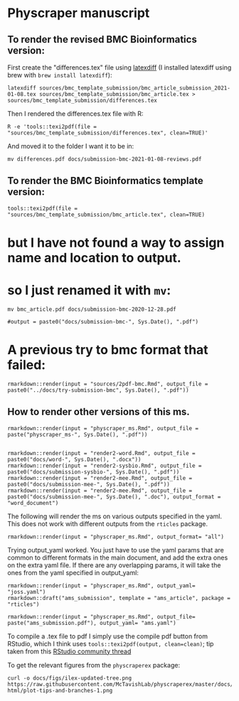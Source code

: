 # Physcraper manuscript

## To render the revised BMC Bioinformatics version:

First create the "differences.tex" file using [latexdiff](https://www.ctan.org/pkg/latexdiff)
(I installed latexdiff using brew with `brew install latexdiff`):


    latexdiff sources/bmc_template_submission/bmc_article_submission_2021-01-08.tex sources/bmc_template_submission/bmc_article.tex > sources/bmc_template_submission/differences.tex


Then I rendered the differences.tex file with R:

    R -e 'tools::texi2pdf(file = "sources/bmc_template_submission/differences.tex", clean=TRUE)'

And moved it to the folder I want it to be in:

    mv differences.pdf docs/submission-bmc-2021-01-08-reviews.pdf

## To render the BMC Bioinformatics template version:

    tools::texi2pdf(file = "sources/bmc_template_submission/bmc_article.tex", clean=TRUE)

# but I have not found a way to assign name and location to output.
# so I just renamed it with `mv`:

    mv bmc_article.pdf docs/submission-bmc-2020-12-28.pdf

    #output = paste0("docs/submission-bmc-", Sys.Date(), ".pdf")


# A previous try to bmc format that failed:


    rmarkdown::render(input = "sources/2pdf-bmc.Rmd", output_file = paste0("../docs/try-submission-bmc", Sys.Date(), ".pdf"))


## How to render other versions of this ms.


    rmarkdown::render(input = "physcraper_ms.Rmd", output_file = paste("physcraper_ms-", Sys.Date(), ".pdf"))


    rmarkdown::render(input = "render2-word.Rmd", output_file = paste0("docs/word-", Sys.Date(), ".docx"))
    rmarkdown::render(input = "render2-sysbio.Rmd", output_file = paste0("docs/submission-sysbio-", Sys.Date(), ".pdf"))
    rmarkdown::render(input = "render2-mee.Rmd", output_file = paste0("docs/submission-mee-", Sys.Date(), ".pdf"))
    rmarkdown::render(input = "render2-mee.Rmd", output_file = paste0("docs/submission-mee-", Sys.Date(), ".doc"), output_format = "word_document")


The following will render the ms on various outputs specified in the yaml. This does not work with different outputs from the `rticles` package.

    rmarkdown::render(input = "physcraper_ms.Rmd", output_format= "all")


Trying output_yaml worked. You just have to use the yaml params that are common to different formats in the main document, and add the extra ones on the extra yaml file. If there are any overlapping params, it will take the ones from the yaml specified in output_yaml:

    rmarkdown::render(input = "physcraper_ms.Rmd", output_yaml= "joss.yaml")
    rmarkdown::draft("ams_submission", template = "ams_article", package = "rticles")

    rmarkdown::render(input = "physcraper_ms.Rmd", output_file= paste("ams_submission.pdf"), output_yaml= "ams.yaml")

To compile a .tex file to pdf I simply use the compile pdf button from RStudio,
which I think uses `tools::texi2pdf(output, clean=clean)`; tip taken from this [RStudio community thread](https://community.rstudio.com/t/what-commands-are-run-when-the-compile-pdf-button-is-clicked/6291/4)

To get the relevant figures from the `physcraperex` package:

    curl -o docs/figs/ilex-updated-tree.png https://raw.githubusercontent.com/McTavishLab/physcraperex/master/docs/articles/ilex_files/figure-html/plot-tips-and-branches-1.png
